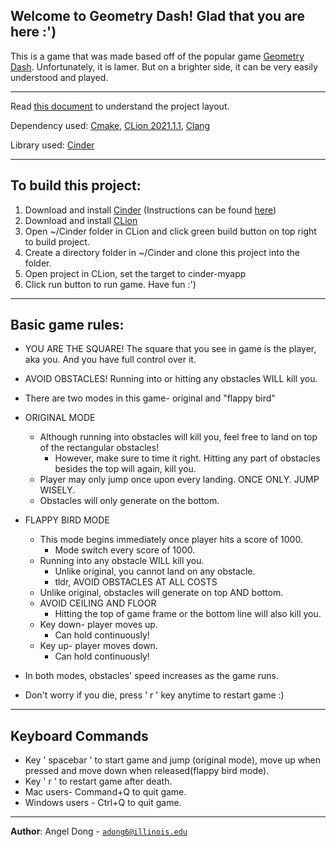 Welcome to Geometry Dash! Glad that you are here :')
- 
 This is a game that was made based off of the popular game
  [Geometry Dash](https://en.wikipedia.org/wiki/Geometry_Dash). Unfortunately, it is lamer. But on a brighter side,
it can be very easily understood and played.

---
  
Read [this document](https://cliutils.gitlab.io/modern-cmake/chapters/basics/structure.html)
to understand the project layout.

Dependency used: [Cmake](https://cmake.org/), [CLion 2021.1.1](https://www.jetbrains.com/clion/download/#section=mac),
[Clang](https://clang.llvm.org/)

Library used: [Cinder](https://libcinder.org/)

---

To build this project:
-
1) Download and install [Cinder](https://libcinder.org/download)
   (Instructions can be found [here]((https://courses.grainger.illinois.edu/cs126/sp2021/notes/cinder-installation-notes/)))
2) Download and install [CLion](https://www.jetbrains.com/clion/download/#section=mac)
3) Open  ~/Cinder folder in CLion and click green build button on top right to build project.
4) Create a directory folder in ~/Cinder and clone this project into the folder. 
5) Open project in CLion, set the target to cinder-myapp 
6) Click run button to run game. Have fun :')
   
---

Basic game rules:
- 
- YOU ARE THE SQUARE! The square that you see in game is the player,
  aka you. And you have full control over it.
- AVOID OBSTACLES! Running into or hitting any obstacles WILL
kill you.
- There are two modes in this game- original and "flappy bird"

- ORIGINAL MODE
    - Although running into obstacles will kill you, feel free to 
      land on top of the rectangular obstacles!
      - However, make sure to time it right. Hitting any part of 
    obstacles besides the top will again, kill you.
    - Player may only jump once upon every landing. ONCE ONLY.
    JUMP WISELY.
  - Obstacles will only generate on the bottom.
- FLAPPY BIRD MODE
    - This mode begins immediately once player hits a score of 1000.
        - Mode switch every score of 1000.
    - Running into any obstacle WILL kill you.
        - Unlike original, you cannot land on any obstacle.
        - tldr, AVOID OBSTACLES AT ALL COSTS
    - Unlike original, obstacles will generate on top AND bottom.
    - AVOID CEILING AND FLOOR
        - Hitting the top of game frame or the bottom line will also
          kill you.
    - Key down- player moves up.
        - Can hold continuously!
    - Key up- player moves down.
        - Can hold continuously!
- In both modes, obstacles' speed increases as the game runs.
- Don't worry if you die, press ' r ' key anytime to restart game :)

---

Keyboard Commands
-
- Key ' spacebar ' to start game and jump (original mode), move
  up when pressed and move down when released(flappy bird mode).
- Key ' r ' to restart game after death.
- Mac users- Command+Q to quit game.
- Windows users - Ctrl+Q to quit game.

---

**Author**: Angel Dong - [`adong6@illinois.edu`](mailto:adong6@illinois.edu)